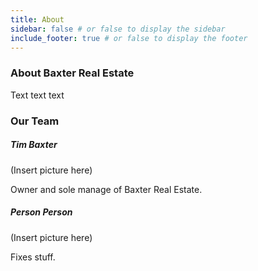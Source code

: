 ```yaml
---
title: About
sidebar: false # or false to display the sidebar
include_footer: true # or false to display the footer
---
```


<h3>About Baxter Real Estate</h3>

Text text text

<h3>Our Team</h3>

<h5>Tim Baxter</h5>

(Insert picture here)

Owner and sole manage of Baxter Real Estate.

<h5>Person Person</h5>

(Insert picture here)

Fixes stuff.
